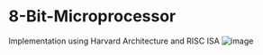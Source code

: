 # 8-Bit-Microprocessor
Implementation using Harvard Architecture and RISC ISA
![image](https://user-images.githubusercontent.com/47146971/128629438-5528d280-8045-4e4d-8be4-c26bbfe9536a.png)
